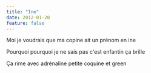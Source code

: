 ```yaml
---
title: "Ine"
date: 2012-01-20
feature: false
---
```


Moi je voudrais que ma copine
ait un prénom en ine

Pourquoi pourquoi je ne sais pas
c'est enfantin ça brille

Ça rime avec adrénaline
petite coquine et green
